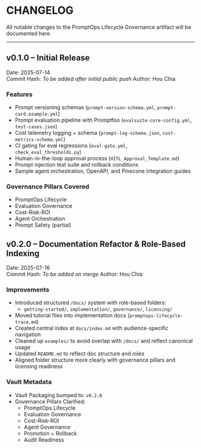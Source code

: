 # CHANGELOG

All notable changes to the PromptOps Lifecycle Governance artifact will be documented here.

---

## v0.1.0 – Initial Release

Date: 2025-07-14  
Commit Hash: _To be added after initial public push_
Author: Hou Chia

### Features

- Prompt versioning schemas (`prompt-version-schema.yml`, `prompt-card.example.yml`)
- Prompt evaluation pipeline with Promptfoo (`evalsuite-core-config.yml`, `test-cases.json`)
- Cost telemetry logging + schema (`prompt-log-schema.json`, `cost-metrics-schema.yml`)
- CI gating for eval regressions (`eval-gate.yml`, `check_eval_thresholds.py`)
- Human-in-the-loop approval process (`HITL_Approval_Template.md`)
- Prompt injection test suite and rollback conditions
- Sample agent orchestration, OpenAPI, and Pinecone integration guides

### Governance Pillars Covered

- PromptOps Lifecycle
- Evaluation Governance
- Cost-Risk-ROI
- Agent Orchestration
- Prompt Safety (partial)

## v0.2.0 – Documentation Refactor & Role-Based Indexing

Date: 2025-07-16  
Commit Hash: _To be added on merge_
Author: Hou Chia

### Improvements

- Introduced structured `/docs/` system with role-based folders:
  - `getting-started/`, `implementation/`, `governance/`, `licensing/`
- Moved tutorial files into implementation docs (`promptops-lifecycle-trace.md`)
- Created central index at `docs/index.md` with audience-specific navigation
- Cleaned up `examples/` to avoid overlap with `/docs/` and reflect canonical usage
- Updated `README.md` to reflect doc structure and roles
- Aligned folder structure more clearly with governance pillars and licensing readiness

### Vault Metadata

- Vault Packaging bumped to: `v0.2.0`
- Governance Pillars Clarified:
  - PromptOps Lifecycle
  - Evaluation Governance
  - Cost-Risk-ROI
  - Agent Governance
  - Promotion + Rollback
  - Audit Readiness
